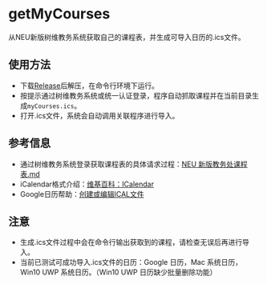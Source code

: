 # getMyCourses
从NEU新版树维教务系统获取自己的课程表，并生成可导入日历的.ics文件。

## 使用方法
* 下载[Release](https://github.com/whoisnian/getMyCourses/releases/latest)后解压，在命令行环境下运行。
* 按提示通过树维教务系统或统一认证登录，程序自动抓取课程并在当前目录生成`myCourses.ics`。
* 打开.ics文件，系统会自动调用关联程序进行导入。

## 参考信息
* 通过树维教务系统登录获取课程表的具体请求过程：[NEU 新版教务处课程表.md](https://gist.github.com/whoisnian/32b832bd55978fefa042d7c76f9d76c3)
* iCalendar格式介绍：[维基百科：ICalendar](https://en.wikipedia.org/wiki/ICalendar)
* Google日历帮助：[创建或编辑ICAL文件](https://support.google.com/calendar/answer/37118#format_ical)

## 注意
* 生成.ics文件过程中会在命令行输出获取到的课程，请检查无误后再进行导入。
* 当前已测试可成功导入.ics文件的日历：Google 日历，Mac 系统日历，Win10 UWP 系统日历。（Win10 UWP 日历缺少批量删除功能）
